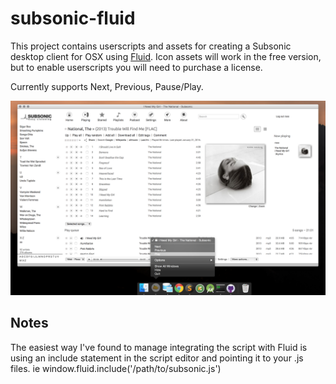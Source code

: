subsonic-fluid
======
This project contains userscripts and assets for creating a Subsonic desktop client for OSX using [Fluid](http://fluidapp.com/). Icon assets will work in the free version, but to enable userscripts you will need to purchase a license.

Currently supports Next, Previous, Pause/Play.

![Screenshot](subsonic-fluid-screenshot.png "Subsonic desktop app in action")


Notes
-------
The easiest way I've found to manage integrating the script with Fluid is using an include statement in the script editor and pointing it to your .js files. ie window.fluid.include('/path/to/subsonic.js')
    
    